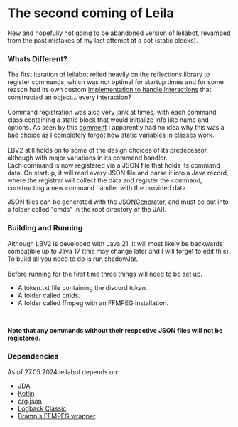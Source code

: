 # The second coming of Leila

New and hopefully not going to be abandoned version
of leilabot, revamped from the past mistakes of my last
attempt at a bot (static blocks). 


### Whats Different?
The first iteration of leilabot relied heavily on the reflections
library to register commands, which was not optimal for startup times
and for some reason had its own custom [implementation to handle interactions](https://github.com/srthMD/leilabot/blob/3cab69958fbe74c88368232542da282f4cb1b610/src/main/java/ro/srth/leila/command/CmdMan.java#L90)
that constructed an object... every interaction? 
<br>
<br>
Command registration was also very jank at times, with each command class
containing a static block that would initialize info like name and options.
As seen by this [comment](https://github.com/srthMD/leilabot/blob/3cab69958fbe74c88368232542da282f4cb1b610/src/main/java/ro/srth/leila/command/CmdMan.java#L71)
I apparently had no idea why this was a bad choice as I completely forgot how
static variables in classes work.
<br>
<br>
LBV2 still holds on to some of the design choices of its predecessor, although
with major variations in its command handler. 
<br>
Each command is now registered via
a JSON file that holds its command data. 
On startup, it will read every JSON file
and parse it into a Java record, where the registrar will collect the data and
register the command, constructing a new command handler with the provided data.

JSON files can be generated with the [JSONGenerator](https://github.com/srthMD/lbv2/blob/master/src/main/java/ro/srth/lbv2/JSONGenerator.java),
and must be put into a folder called "cmds" in the root directory of the JAR.

### Building and Running
Although LBV2 is developed with Java 21, it will most likely be backwards compatible
up to Java 17 (this may change later and I will forget to edit this).
<br>
To build all you need to do is run shadowJar.
<br>
<br>
Before running for the first time three things will need to be set up.
* A token.txt file containing the discord token.
* A folder called cmds.
* A folder called ffmpeg with an FFMPEG installation.
<br>

**Note that any commands without their respective JSON files will not be registered.**

### Dependencies
As of 27.05.2024 leilabot depends on:
* [JDA](https://github.com/discord-jda/JDA)
* [Kotlin](https://kotlinlang.org/)
* [org.json](https://mvnrepository.com/artifact/org.json/json)
* [Logback Classic](https://github.com/qos-ch/logback)
* [Bramp's FFMPEG wrapper](https://github.com/bramp/ffmpeg-cli-wrapper)

